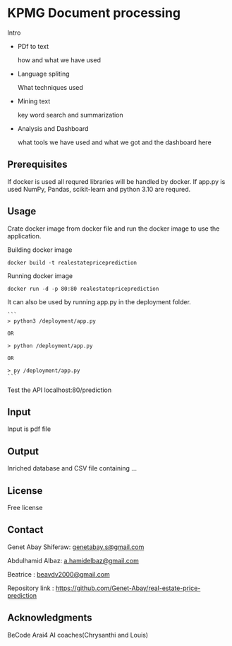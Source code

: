 # KPMG Document processing
Intro

* PDf to text

	how and what we have used

* Language spliting
    
	What techniques used
	
* Mining text

   key word search and summarization
	
* Analysis and Dashboard

   what tools we have used and what we got and the dashboard here
 

## Prerequisites
 
If docker is used all requred libraries will be handled by docker. If app.py is used NumPy, Pandas, scikit-learn and python 3.10 are requred.
 
 
## Usage
Crate docker image from docker file and run the docker image to use the application. 

Building docker image

    docker build -t realestatepriceprediction
	
Running docker image

    docker run -d -p 80:80 realestatepriceprediction
	
It can also be used by running app.py in the deployment folder.
	
	```
	> python3 /deployment/app.py 

	OR

	> python /deployment/app.py 

	OR

	> py /deployment/app.py 		
	```
      
Test the API
    localhost:80/prediction
	
	
## Input
 
Input  is pdf file 
 
## Output
  
Inriched database and CSV file containing ...
		
		
		
## License

Free license

## Contact

Genet Abay Shiferaw: genetabay.s@gmail.com

Abdulhamid Albaz: a.hamidelbaz@gmail.com

Beatrice  :  beavdv2000@gmail.com

Repository link : https://github.com/Genet-Abay/real-estate-price-prediction

## Acknowledgments

BeCode Arai4 AI coaches(Chrysanthi and Louis)